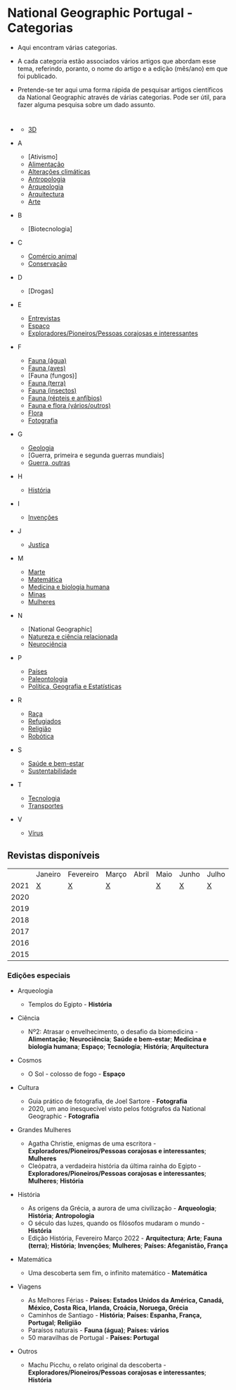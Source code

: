 # National Geographic Portugal - Categorias

- Aqui encontram várias categorias.
- A cada categoria estão associados vários artigos que abordam esse tema, referindo, poranto, o nome do artigo e a edição (mês/ano) em que foi publicado.
- Pretende-se ter aqui uma forma rápida de pesquisar artigos científicos da National Geographic através de várias categorias. Pode ser útil, para fazer alguma pesquisa sobre um dado assunto.

- #

  - [3D](categorias/3d.md)

- A
  - [Ativismo]
  - [Alimentação](categorias/alimentação.md)
  - [Alterações climáticas](categorias/alterações-climáticas.md)
  - [Antropologia](categorias/antropologia.md)
  - [Arqueologia](categorias/arqueologia.md)
  - [Arquitectura](categorias/arquitectura.md)
  - [Arte](categorias/arte.md)
- B

  - [Biotecnologia]

- C

  - [Comércio animal](categorias/comércio-animal.md)
  - [Conservação](categorias/conservação.md)

- D

  - [Drogas]

- E

  - [Entrevistas](categorias/entrevistas.md)
  - [Espaço](categorias/espaço.md)
  - [Exploradores/Pioneiros/Pessoas corajosas e interessantes](categorias/exploradores.md)

- F

  - [Fauna (água)](categorias/fauna-água.md)
  - [Fauna (aves)](categorias/fauna-aves.md)
  - [Fauna (fungos)]
  - [Fauna (terra)](categorias/fauna-terra.md)
  - [Fauna (insectos)](categorias/fauna-insectos.md)
  - [Fauna (répteis e anfíbios)](categorias/fauna-répteis-anfíbios.md)
  - [Fauna e flora (vários/outros)](categorias/fauna-flora-outros.md)
  - [Flora](categorias/flora.md)
  - [Fotografia](categorias/fotografia.md)

- G

  - [Geologia](categorias/geologia.md)
  - [Guerra, primeira e segunda guerras mundiais]
  - [Guerra, outras](categorias/guerras-outras.md)

- H

  - [História](categorias/história.md)

- I
  - [Invenções](categorias/invenções.md)
- J

  - [Justiça](categorias/justiça.md)

- M

  - [Marte](categorias/marte.md)
  - [Matemática](categorias/matemática.md)
  - [Medicina e biologia humana](categorias/medicina-biologia-humana.md)
  - [Minas](categorias/minas.md)
  - [Mulheres](categorias/mulheres.md)

- N

  - [National Geographic]
  - [Natureza e ciência relacionada](categorias/natureza-ciência-relacionada.md)
  - [Neurociência](categorias/neurociência.md)

- P

  - [Países](categorias/países/países.md)
  - [Paleontologia](categorias/paleontologia.md)
  - [Política, Geografia e Estatísticas](categorias/política-geografia-estatísticas.md)

- R

  - [Raça](categorias/raça.md)
  - [Refugiados](categorias/refugiados.md)
  - [Religião](categorias/religião.md)
  - [Robótica](categorias/robótica.md)

- S

  - [Saúde e bem-estar](categorias/saúde-bem-estar.md)
  - [Sustentabilidade](categorias/sustentabilidade.md)

- T

  - [Tecnologia](categorias/tecnologia.md)
  - [Transportes](categorias/transportes.md)

- V
  - [Vírus](categorias/vírus.md)

## Revistas disponíveis

<table>
    <tr>
        <td></td>
        <td>Janeiro</td>
        <td>Fevereiro</td>
        <td>Março</td>
        <td>Abril</td>
        <td>Maio</td>
        <td>Junho</td>
        <td>Julho</td>
        <td>Agosto</td>
        <td>Setembro</td>
        <td>Outubro</td>
        <td>Novembro</td>
        <td>Dezembro</td>
    </tr>
    <tr>
        <td>2021</td>
        <td><a href="https://github.com/luisa-maria1111/national-geographic-categorias/blob/main/revistas%20dispon%C3%ADveis/janeiro-2021.md">X</a></td>
        <td><a href="https://github.com/luisa-maria1111/national-geographic-categorias/blob/main/revistas%20dispon%C3%ADveis/fevereiro-2021.md">X</a></td>
        <td><a href="https://github.com/luisa-maria1111/national-geographic-categorias/blob/main/revistas%20dispon%C3%ADveis/mar%C3%A7o-2021.md">X</a></td>
        <td></td>
        <td><a href="https://github.com/luisa-maria1111/national-geographic-categorias/blob/main/revistas%20dispon%C3%ADveis/maio-2021.md'">X</a></td>
        <td><a href="https://github.com/luisa-maria1111/national-geographic-categorias/blob/main/revistas%20dispon%C3%ADveis/junho-2021.md">X</a></td>
        <td><a href="https://github.com/luisa-maria1111/national-geographic-categorias/blob/main/revistas%20dispon%C3%ADveis/julho-2021.md">X</a></td>
        <td><a href="https://github.com/luisa-maria1111/national-geographic-categorias/blob/main/revistas%20dispon%C3%ADveis/agosto-2021.md">X</a></td>
        <td><a href = "https://github.com/luisa-maria1111/national-geographic-categorias/blob/main/revistas%20dispon%C3%ADveis/setembro-2021.md">X</a></td>
        <td></td>
        <td></td>
        <td></td>
    </tr>
    <tr>
        <td>2020</td>
    </tr>
    <tr>
        <td>2019</td>
    </tr>
    <tr>
        <td>2018</td>
    </tr>
    <tr>
        <td>2017</td>
    </tr>
    <tr>
        <td>2016</td>
    </tr>
    <tr>
        <td>2015</td>
    </tr>
</table>

### Edições especiais

- Arqueologia

  - Templos do Egipto - **História**

- Ciência

  - Nº2: Atrasar o envelhecimento, o desafio da biomedicina - **Alimentação**; **Neurociência**; **Saúde e bem-estar**; **Medicina e biologia humana**; **Espaço**; **Tecnologia**; **História**; **Arquitectura**

- Cosmos

  - O Sol - colosso de fogo - **Espaço**

* Cultura
  - Guia prático de fotografia, de Joel Sartore - **Fotografia**
  - 2020, um ano inesquecível visto pelos fotógrafos da National Geographic - **Fotografia**
* Grandes Mulheres

  - Agatha Christie, enigmas de uma escritora - **Exploradores/Pioneiros/Pessoas corajosas e interessantes**; **Mulheres**
  - Cleópatra, a verdadeira história da última rainha do Egipto - **Exploradores/Pioneiros/Pessoas corajosas e interessantes**; **Mulheres**; **História**

* História

  - As origens da Grécia, a aurora de uma civilização - **Arqueologia**; **História**; **Antropologia**
  - O século das luzes, quando os filósofos mudaram o mundo - **História**
  - Edição História, Fevereiro Março 2022 - **Arquitectura**; **Arte**; **Fauna (terra)**; **História**; **Invenções**; **Mulheres**; **Países: Afeganistão, França**

* Matemática

  - Uma descoberta sem fim, o infinito matemático - **Matemática**

* Viagens

  - As Melhores Férias - **Países: Estados Unidos da América, Canadá, México, Costa Rica, Irlanda, Croácia, Noruega, Grécia**
  - Caminhos de Santiago - **História**; **Países: Espanha, França, Portugal**; **Religião**
  - Paraísos naturais - **Fauna (água)**; **Países: vários**
  - 50 maravilhas de Portugal - **Países: Portugal**

* Outros
  - Machu Picchu, o relato original da descoberta - **Exploradores/Pioneiros/Pessoas corajosas e interessantes**; **História**
